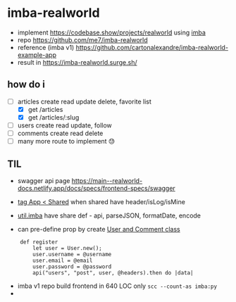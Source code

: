 # imba-realworld

- implement https://codebase.show/projects/realworld using [imba](imba.io)
- repo https://github.com/me7/imba-realworld
- reference (imba v1) https://github.com/cartonalexandre/imba-realworld-example-app
- result in https://imba-realworld.surge.sh/

## how do i
- [ ] articles create read update delete, favorite list
  - [x] get /articles
  - [x] get /articles/:slug
- [ ] users create read update, follow
- [ ] comments create read delete
- [ ] many more route to implement 😓

## TIL
- swagger api page https://main--realworld-docs.netlify.app/docs/specs/frontend-specs/swagger
- [tag App < Shared](https://github.com/cartonalexandre/imba-realworld-example-app/blob/7b9d82535334b7eb7fafe734c233514f7d7114c1/src/components/shared.imba#L1) when shared have header/isLog/isMine

- [util.imba](https://github.com/cartonalexandre/imba-realworld-example-app/blob/7b9d82535334b7eb7fafe734c233514f7d7114c1/src/components/util.imba) have share def - api, parseJSON, formatDate, encode
- can pre-define prop by create [User and Comment class](https://github.com/cartonalexandre/imba-realworld-example-app/blob/7b9d82535334b7eb7fafe734c233514f7d7114c1/src/components/register.imba#L7-L13)
```imba
	def register
		let user = User.new();
		user.username = @username
		user.email = @email
		user.password = @password
		api("users", "post", user, @headers).then do |data|

```
- imba v1 repo build frontend in 640 LOC only `scc --count-as imba:py`
- 